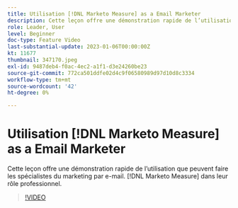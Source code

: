 ```yaml
---
title: Utilisation [!DNL Marketo Measure] as a Email Marketer
description: Cette leçon offre une démonstration rapide de l’utilisation que peuvent faire les spécialistes du marketing par e-mail. [!DNL Marketo Measure] dans leur rôle professionnel.
role: Leader, User
level: Beginner
doc-type: Feature Video
last-substantial-update: 2023-01-06T00:00:00Z
kt: 11677
thumbnail: 347170.jpeg
exl-id: 9487deb4-f0ac-4ec2-a1f1-d3e24260be23
source-git-commit: 772ca501ddfe02d4c9f06580989d97d10d8c3334
workflow-type: tm+mt
source-wordcount: '42'
ht-degree: 0%

---
```


# Utilisation [!DNL Marketo Measure] as a Email Marketer

Cette leçon offre une démonstration rapide de l’utilisation que peuvent faire les spécialistes du marketing par e-mail. [!DNL Marketo Measure] dans leur rôle professionnel.

>[!VIDEO](https://video.tv.adobe.com/v/347170/?quality=12&learn=on)
